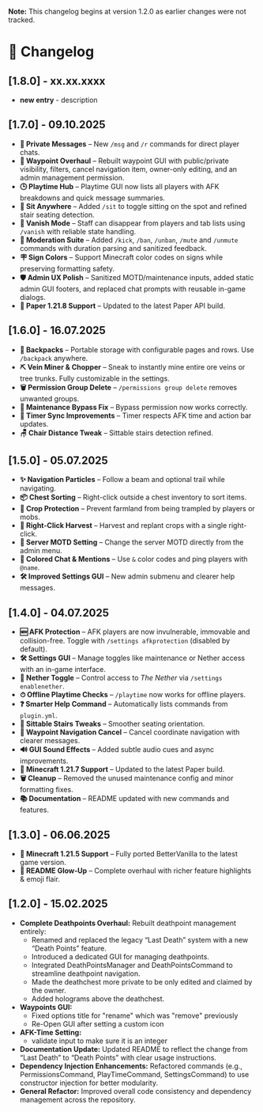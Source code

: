 **Note:** This changelog begins at version 1.2.0 as earlier changes were not tracked.

# 📜 Changelog

## [1.8.0] - xx.xx.xxxx

- **new entry** - description

## [1.7.0] - 09.10.2025

- **💬 Private Messages** – New `/msg` and `/r` commands for direct player chats.
- **🧭 Waypoint Overhaul** – Rebuilt waypoint GUI with public/private visibility, filters, cancel navigation item, owner-only editing, and an admin management permission.
- **🕒 Playtime Hub** – Playtime GUI now lists all players with AFK breakdowns and quick message summaries.
- **🧘 Sit Anywhere** – Added `/sit` to toggle sitting on the spot and refined stair seating detection.
- **🫥 Vanish Mode** – Staff can disappear from players and tab lists using `/vanish` with reliable state handling.
- **🚨 Moderation Suite** – Added `/kick`, `/ban`, `/unban`, `/mute` and `/unmute` commands with duration parsing and sanitized feedback.
- **🪧 Sign Colors** – Support Minecraft color codes on signs while preserving formatting safety.
- **🛡️ Admin UX Polish** – Sanitized MOTD/maintenance inputs, added static admin GUI footers, and replaced chat prompts with reusable in-game dialogs.
- **🧱 Paper 1.21.8 Support** – Updated to the latest Paper API build.

## [1.6.0] - 16.07.2025

- **🎒 Backpacks** – Portable storage with configurable pages and rows. Use `/backpack` anywhere.
- **⛏️ Vein Miner & Chopper** – Sneak to instantly mine entire ore veins or tree trunks. Fully customizable in the settings.
- **🗑️ Permission Group Delete** – `/permissions group delete` removes unwanted groups.
- **🚫 Maintenance Bypass Fix** – Bypass permission now works correctly.
- **🔄 Timer Sync Improvements** – Timer respects AFK time and action bar updates.
- **🪑 Chair Distance Tweak** – Sittable stairs detection refined.

## [1.5.0] - 05.07.2025

- **✨ Navigation Particles** – Follow a beam and optional trail while navigating.
- **📦 Chest Sorting** – Right-click outside a chest inventory to sort items.
- **🌾 Crop Protection** – Prevent farmland from being trampled by players or mobs.
- **🌱 Right-Click Harvest** – Harvest and replant crops with a single right-click.
- **💬 Server MOTD Setting** – Change the server MOTD directly from the admin menu.
- **🎨 Colored Chat & Mentions** – Use `&` color codes and ping players with `@name`.
- **🛠 Improved Settings GUI** – New admin submenu and clearer help messages.

## [1.4.0] - 04.07.2025

- **🆕 AFK Protection** – AFK players are now invulnerable, immovable and collision-free. Toggle with `/settings afkprotection` (disabled by default).
- **🛠 Settings GUI** – Manage toggles like maintenance or Nether access with an in-game interface.
- **🌋 Nether Toggle** – Control access to _The Nether_ via `/settings enablenether`.
- **⏱ Offline Playtime Checks** – `/playtime` now works for offline players.
- **❓ Smarter Help Command** – Automatically lists commands from `plugin.yml`.
- **💺 Sittable Stairs Tweaks** – Smoother seating orientation.
- **🧭 Waypoint Navigation Cancel** – Cancel coordinate navigation with clearer messages.
- **🔊 GUI Sound Effects** – Added subtle audio cues and async improvements.
- **🚀 Minecraft 1.21.7 Support** – Updated to the latest Paper build.
- **🗑️ Cleanup** – Removed the unused maintenance config and minor formatting fixes.
- **📚 Documentation** – README updated with new commands and features.

## [1.3.0] - 06.06.2025

- **🚀 Minecraft 1.21.5 Support** – Fully ported BetterVanilla to the latest game version.
- **📝 README Glow‑Up** – Complete overhaul with richer feature highlights & emoji flair.

## [1.2.0] - 15.02.2025

- **Complete Deathpoints Overhaul:** Rebuilt deathpoint management entirely:
  - Renamed and replaced the legacy “Last Death” system with a new “Death Points” feature.
  - Introduced a dedicated GUI for managing deathpoints.
  - Integrated DeathPointsManager and DeathPointsCommand to streamline deathpoint navigation.
  - Made the deathchest more private to be only edited and claimed by the owner.
  - Added holograms above the deathchest.
- **Waypoints GUI:**
  - Fixed options title for "rename" which was "remove" previously
  - Re-Open GUI after setting a custom icon
- **AFK-Time Setting:**
  - validate input to make sure it is an integer
- **Documentation Update:** Updated README to reflect the change from “Last Death” to “Death Points” with clear usage instructions.
- **Dependency Injection Enhancements:** Refactored commands (e.g., PermissionsCommand, PlayTimeCommand, SettingsCommand) to use constructor injection for better modularity.
- **General Refactor:** Improved overall code consistency and dependency management across the repository.
